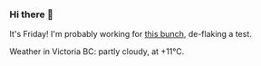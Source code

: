 ### Hi there :wave:

It's Friday! I'm probably working for [this bunch](https://github.com/kohofinancial), de-flaking a test.

Weather in Victoria BC: partly cloudy, at +11°C.

